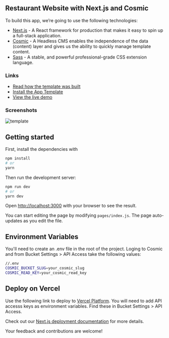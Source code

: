 ## Restaurant Website with Next.js and Cosmic

To build this app, we’re going to use the following technologies:

- [Next.js](https://nextjs.org/docs) - A React framework for production that makes it easy to spin up a full-stack application.
- [Cosmic](https://www.cosmicjs.com/) - A Headless CMS enables the independence of the data (content) layer and gives us the ability to quickly manage template content.
- [Sass](https://sass-lang.com/) -  A stable, and powerful professional-grade CSS extension language.

### Links
- [Read how the template was built](https://www.cosmicjs.com/articles/how-to-build-a-restaurant-website-with-nextjs)
- [Install the App Template ](https://www.cosmicjs.com/apps/nextjs-restaurant-website) 
- [View the live demo](https://nextjs-restaurant-website-cms.vercel.app/)


### Screenshots
![template](https://user-images.githubusercontent.com/34789741/164322014-c30d57f2-e00f-42dc-997a-fa4ba39803ce.gif)

## Getting started

First, install the dependencies with
```bash
npm install
# or
yarn 
```

Then run the development server:
```bash
npm run dev
# or
yarn dev
```

Open [http://localhost:3000](http://localhost:3000) with your browser to see the result.

You can start editing the page by modifying `pages/index.js`. The page auto-updates as you edit the file.

## Environment Variables

You'll need to create an .env file in the root of the project. Loging to Cosmic and from Bucket Settings > API Access take the following values:

```bash
//.env
COSMIC_BUCKET_SLUG=your_cosmic_slug
COSMIC_READ_KEY=your_cosmic_read_key
```

## Deploy on Vercel

Use the following link to deploy to [Vercel Platform](https://vercel.com/new?utm_medium=default-template&filter=next.js&utm_source=create-next-app&utm_campaign=create-next-app-readme). You will need to add API accesss keys as environment variables. Find these in Bucket Settings > API Access.

Check out our [Next.js deployment documentation](https://nextjs.org/docs/deployment) for more details.

Your feedback and contributions are welcome!
